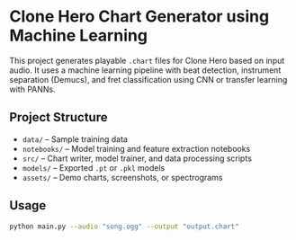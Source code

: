 # Clone Hero Chart Generator using Machine Learning

This project generates playable `.chart` files for Clone Hero based on input audio. It uses a machine learning pipeline with beat detection, instrument separation (Demucs), and fret classification using CNN or transfer learning with PANNs.

## Project Structure
- `data/` – Sample training data
- `notebooks/` – Model training and feature extraction notebooks
- `src/` – Chart writer, model trainer, and data processing scripts
- `models/` – Exported `.pt` or `.pkl` models
- `assets/` – Demo charts, screenshots, or spectrograms

## Usage
```bash
python main.py --audio "song.ogg" --output "output.chart"
